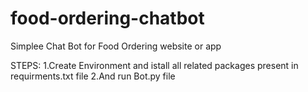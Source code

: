 # food-ordering-chatbot
Simplee Chat Bot for Food  Ordering website or app

STEPS:
  1.Create Environment and istall all related packages present in requirments.txt file
  2.And run Bot.py file
